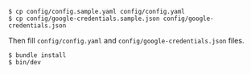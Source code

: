 ```
$ cp config/config.sample.yaml config/config.yaml
$ cp config/google-credentials.sample.json config/google-credentials.json
```

Then fill `config/config.yaml` and `config/google-credentials.json` files.

```
$ bundle install
$ bin/dev
```
